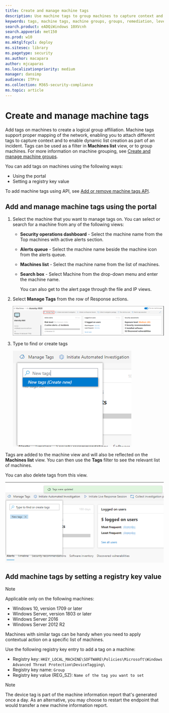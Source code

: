 ```yaml
---
title: Create and manage machine tags
description: Use machine tags to group machines to capture context and enable dynamic list creation as part of an incident
keywords: tags, machine tags, machine groups, groups, remediation, level, rules, aad group, role, assign, rank
search.product: eADQiWindows 10XVcnh
search.appverid: met150
ms.prod: w10
ms.mktglfcycl: deploy
ms.sitesec: library
ms.pagetype: security
ms.author: macapara
author: mjcaparas
ms.localizationpriority: medium
manager: dansimp
audience: ITPro
ms.collection: M365-security-compliance 
ms.topic: article
---
```


# Create and manage machine tags

Add tags on machines to create a logical group affiliation. Machine tags support proper mapping of the network, enabling you to attach different tags to capture context and to enable dynamic list creation as part of an incident. Tags can be used as a filter in **Machines list** view, or to group machines. For more information on machine grouping, see [Create and manage machine groups](machine-groups.md).

You can add tags on machines using the following ways:

- Using the portal
- Setting a registry key value

To add machine tags using API, see [Add or remove machine tags API](add-or-remove-machine-tags.md).

## Add and manage machine tags using the portal

1. Select the machine that you want to manage tags on. You can select or search for a machine from any of the following views:

   - **Security operations dashboard** - Select the machine name from the Top machines with active alerts section.
   - **Alerts queue** - Select the machine name beside the machine icon from the alerts queue.
   - **Machines list** - Select the machine name from the list of machines.
   - **Search box** - Select Machine from the drop-down menu and enter the machine name.

     You can also get to the alert page through the file and IP views.

2. Select **Manage Tags** from the row of Response actions.

    ![Image of manage tags button](images/manage-tags.png)

3. Type to find or create tags

    ![Image of adding tags on a machine](images/new-tags.png)

Tags are added to the machine view and will also be reflected on the **Machines list** view. You can then use the **Tags** filter to see the relevant list of machines.

You can also delete tags from this view.

![Image of adding tags on a machine](images/more-manage-tags.png)

## Add machine tags by setting a registry key value

>[!NOTE]
> Applicable only on the following machines:
>- Windows 10, version 1709 or later
>- Windows Server, version 1803 or later
>- Windows Server 2016
>- Windows Server 2012 R2

Machines with similar tags can be handy when you need to apply contextual action on a specific list of machines.

Use the following registry key entry to add a tag on a machine:

- Registry key: `HKEY_LOCAL_MACHINE\SOFTWARE\Policies\Microsoft\Windows Advanced Threat Protection\DeviceTagging\`
- Registry key name: `Group`
- Registry key value (REG_SZ): `Name of the tag you want to set`

>[!NOTE]
>The device tag is part of the machine information report that's generated once a day. As an alternative, you may choose to restart the endpoint that would transfer a new machine information report.
